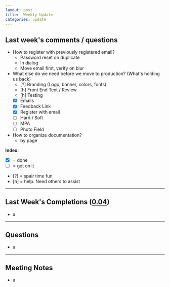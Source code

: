 ```yaml
---
layout: post
title:  Weekly Update
categories: update
---
```

## Last week's comments / questions

- How to register with previously registered email?
	- Password reset on duplicate
	- In dialog
	- Move email first, verify on blur
- What else do we need before we move to production? (What's holding us back)
	- [?] Branding (Logo, banner, colors, fonts)
	- [h] Front End Text / Review
	- [h] Testing
	- [x] Emails
	- [x] Feedback Link
	- [x] Register with email
	- [ ] Hard / Soft
	- [ ] MPA
	- [ ] Photo Field
- How to organize documentation?
	- by page

**Index:**

- [x] = done
- [ ] = get on it
- [?] = spair time fun
- [h] = help. Need others to assist

--------
## Last Week's Completions ([0.04][tag])

- a

[tag]: http://google.com/

--------
## Questions

- a

--------
## Meeting Notes

- a